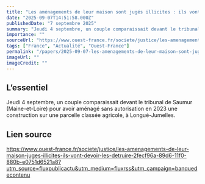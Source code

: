 ```yaml
---
title: "Les aménagements de leur maison sont jugés illicites : ils vont devoir les détruire"
date: "2025-09-07T14:51:58.000Z"
publishedDate: "7 septembre 2025"
summary: "Jeudi 4 septembre, un couple comparaissait devant le tribunal de Saumur (Maine-et-Loire) pour avoir aménagé sans autorisation en 2023 une construction sur une parcelle classée agricole, à Longué-Jumelles."
importance: ""
sourceUrl: "https://www.ouest-france.fr/societe/justice/les-amenagements-de-leur-maison-juges-illicites-ils-vont-devoir-les-detruire-2fecf96a-89d6-11f0-880b-e0751d6521a8?utm_source=fluxpublicactu&utm_medium=fluxrss&utm_campaign=banquedecontenu"
tags: ["France", "Actualité", "Ouest-France"]
permalink: "/papers/2025-09-07-les-amenagements-de-leur-maison-sont-juges-illicites-ils-vont-devoir-les-detruire"
imageUrl: ""
imageCredit: ""
---
```


## L’essentiel

Jeudi 4 septembre, un couple comparaissait devant le tribunal de Saumur (Maine-et-Loire) pour avoir aménagé sans autorisation en 2023 une construction sur une parcelle classée agricole, à Longué-Jumelles.

## Lien source

https://www.ouest-france.fr/societe/justice/les-amenagements-de-leur-maison-juges-illicites-ils-vont-devoir-les-detruire-2fecf96a-89d6-11f0-880b-e0751d6521a8?utm_source=fluxpublicactu&utm_medium=fluxrss&utm_campaign=banquedecontenu
